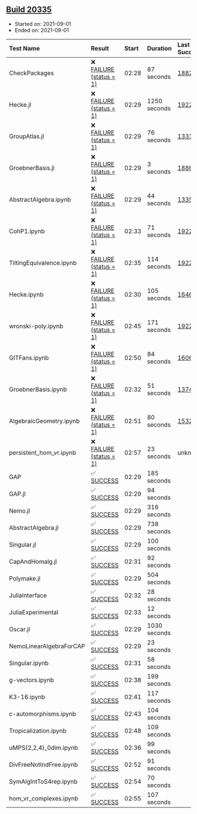 ## [Build 20335](https://oscarci.mathematik.uni-kl.de/job/oscar/20335/)

* Started on: 2021-09-01
* Ended on: 2021-09-01

| Test Name    | Result | Start | Duration | Last Success | First Failure |
|:-------------|:-------|:------|:---------|:-------------|:--------------|
| CheckPackages | ❌ [FAILURE (status = 1)](https://oscarci.mathematik.uni-kl.de/job/oscar/20335/artifact/logs/build-20335/CheckPackages.log) | 02:28 | 87 seconds | [18822](https://oscarci.mathematik.uni-kl.de/job/oscar/18822/) | [18823](https://oscarci.mathematik.uni-kl.de/job/oscar/18823/) |
| Hecke.jl | ❌ [FAILURE (status = 1)](https://oscarci.mathematik.uni-kl.de/job/oscar/20335/artifact/logs/build-20335/Hecke.jl.log) | 02:29 | 1250 seconds | [19222](https://oscarci.mathematik.uni-kl.de/job/oscar/19222/) | [20152](https://oscarci.mathematik.uni-kl.de/job/oscar/20152/) |
| GroupAtlas.jl | ❌ [FAILURE (status = 1)](https://oscarci.mathematik.uni-kl.de/job/oscar/20335/artifact/logs/build-20335/GroupAtlas.jl.log) | 02:29 | 76 seconds | [13311](https://oscarci.mathematik.uni-kl.de/job/oscar/13311/) | [13312](https://oscarci.mathematik.uni-kl.de/job/oscar/13312/) |
| GroebnerBasis.jl | ❌ [FAILURE (status = 1)](https://oscarci.mathematik.uni-kl.de/job/oscar/20335/artifact/logs/build-20335/GroebnerBasis.jl.log) | 02:29 | 3 seconds | [18864](https://oscarci.mathematik.uni-kl.de/job/oscar/18864/) | [18865](https://oscarci.mathematik.uni-kl.de/job/oscar/18865/) |
| AbstractAlgebra.ipynb | ❌ [FAILURE (status = 1)](https://oscarci.mathematik.uni-kl.de/job/oscar/20335/artifact/logs/build-20335/AbstractAlgebra.ipynb.log) | 02:29 | 44 seconds | [13355](https://oscarci.mathematik.uni-kl.de/job/oscar/13355/) | [13356](https://oscarci.mathematik.uni-kl.de/job/oscar/13356/) |
| CohP1.ipynb | ❌ [FAILURE (status = 1)](https://oscarci.mathematik.uni-kl.de/job/oscar/20335/artifact/logs/build-20335/CohP1.ipynb.log) | 02:33 | 71 seconds | [19222](https://oscarci.mathematik.uni-kl.de/job/oscar/19222/) | [20152](https://oscarci.mathematik.uni-kl.de/job/oscar/20152/) |
| TiltingEquivalence.ipynb | ❌ [FAILURE (status = 1)](https://oscarci.mathematik.uni-kl.de/job/oscar/20335/artifact/logs/build-20335/TiltingEquivalence.ipynb.log) | 02:35 | 114 seconds | [19222](https://oscarci.mathematik.uni-kl.de/job/oscar/19222/) | [20152](https://oscarci.mathematik.uni-kl.de/job/oscar/20152/) |
| Hecke.ipynb | ❌ [FAILURE (status = 1)](https://oscarci.mathematik.uni-kl.de/job/oscar/20335/artifact/logs/build-20335/Hecke.ipynb.log) | 02:30 | 105 seconds | [16463](https://oscarci.mathematik.uni-kl.de/job/oscar/16463/) | [16464](https://oscarci.mathematik.uni-kl.de/job/oscar/16464/) |
| wronski-poly.ipynb | ❌ [FAILURE (status = 1)](https://oscarci.mathematik.uni-kl.de/job/oscar/20335/artifact/logs/build-20335/wronski-poly.ipynb.log) | 02:45 | 171 seconds | [19222](https://oscarci.mathematik.uni-kl.de/job/oscar/19222/) | [20152](https://oscarci.mathematik.uni-kl.de/job/oscar/20152/) |
| GITFans.ipynb | ❌ [FAILURE (status = 1)](https://oscarci.mathematik.uni-kl.de/job/oscar/20335/artifact/logs/build-20335/GITFans.ipynb.log) | 02:50 | 84 seconds | [16068](https://oscarci.mathematik.uni-kl.de/job/oscar/16068/) | [16069](https://oscarci.mathematik.uni-kl.de/job/oscar/16069/) |
| GroebnerBasis.ipynb | ❌ [FAILURE (status = 1)](https://oscarci.mathematik.uni-kl.de/job/oscar/20335/artifact/logs/build-20335/GroebnerBasis.ipynb.log) | 02:32 | 51 seconds | [13748](https://oscarci.mathematik.uni-kl.de/job/oscar/13748/) | [13749](https://oscarci.mathematik.uni-kl.de/job/oscar/13749/) |
| AlgebraicGeometry.ipynb | ❌ [FAILURE (status = 1)](https://oscarci.mathematik.uni-kl.de/job/oscar/20335/artifact/logs/build-20335/AlgebraicGeometry.ipynb.log) | 02:51 | 80 seconds | [15322](https://oscarci.mathematik.uni-kl.de/job/oscar/15322/) | [15323](https://oscarci.mathematik.uni-kl.de/job/oscar/15323/) |
| persistent_hom_vr.ipynb | ❌ [FAILURE (status = 1)](https://oscarci.mathematik.uni-kl.de/job/oscar/20335/artifact/logs/build-20335/persistent_hom_vr.ipynb.log) | 02:57 | 23 seconds | unknown | unknown |
| GAP | ✅ [SUCCESS](https://oscarci.mathematik.uni-kl.de/job/oscar/20335/artifact/logs/build-20335/GAP.log) | 02:29 | 185 seconds |  |  |
| GAP.jl | ✅ [SUCCESS](https://oscarci.mathematik.uni-kl.de/job/oscar/20335/artifact/logs/build-20335/GAP.jl.log) | 02:29 | 94 seconds |  |  |
| Nemo.jl | ✅ [SUCCESS](https://oscarci.mathematik.uni-kl.de/job/oscar/20335/artifact/logs/build-20335/Nemo.jl.log) | 02:29 | 316 seconds |  |  |
| AbstractAlgebra.jl | ✅ [SUCCESS](https://oscarci.mathematik.uni-kl.de/job/oscar/20335/artifact/logs/build-20335/AbstractAlgebra.jl.log) | 02:29 | 738 seconds |  |  |
| Singular.jl | ✅ [SUCCESS](https://oscarci.mathematik.uni-kl.de/job/oscar/20335/artifact/logs/build-20335/Singular.jl.log) | 02:29 | 100 seconds |  |  |
| CapAndHomalg.jl | ✅ [SUCCESS](https://oscarci.mathematik.uni-kl.de/job/oscar/20335/artifact/logs/build-20335/CapAndHomalg.jl.log) | 02:31 | 92 seconds |  |  |
| Polymake.jl | ✅ [SUCCESS](https://oscarci.mathematik.uni-kl.de/job/oscar/20335/artifact/logs/build-20335/Polymake.jl.log) | 02:29 | 504 seconds |  |  |
| JuliaInterface | ✅ [SUCCESS](https://oscarci.mathematik.uni-kl.de/job/oscar/20335/artifact/logs/build-20335/JuliaInterface.log) | 02:32 | 28 seconds |  |  |
| JuliaExperimental | ✅ [SUCCESS](https://oscarci.mathematik.uni-kl.de/job/oscar/20335/artifact/logs/build-20335/JuliaExperimental.log) | 02:33 | 12 seconds |  |  |
| Oscar.jl | ✅ [SUCCESS](https://oscarci.mathematik.uni-kl.de/job/oscar/20335/artifact/logs/build-20335/Oscar.jl.log) | 02:29 | 1030 seconds |  |  |
| NemoLinearAlgebraForCAP | ✅ [SUCCESS](https://oscarci.mathematik.uni-kl.de/job/oscar/20335/artifact/logs/build-20335/NemoLinearAlgebraForCAP.log) | 02:29 | 23 seconds |  |  |
| Singular.ipynb | ✅ [SUCCESS](https://oscarci.mathematik.uni-kl.de/job/oscar/20335/artifact/logs/build-20335/Singular.ipynb.log) | 02:31 | 58 seconds |  |  |
| g-vectors.ipynb | ✅ [SUCCESS](https://oscarci.mathematik.uni-kl.de/job/oscar/20335/artifact/logs/build-20335/g-vectors.ipynb.log) | 02:38 | 199 seconds |  |  |
| K3-16.ipynb | ✅ [SUCCESS](https://oscarci.mathematik.uni-kl.de/job/oscar/20335/artifact/logs/build-20335/K3-16.ipynb.log) | 02:41 | 117 seconds |  |  |
| c-automorphisms.ipynb | ✅ [SUCCESS](https://oscarci.mathematik.uni-kl.de/job/oscar/20335/artifact/logs/build-20335/c-automorphisms.ipynb.log) | 02:43 | 104 seconds |  |  |
| Tropicalization.ipynb | ✅ [SUCCESS](https://oscarci.mathematik.uni-kl.de/job/oscar/20335/artifact/logs/build-20335/Tropicalization.ipynb.log) | 02:48 | 109 seconds |  |  |
| uMPS(2,2,4)_0dim.ipynb | ✅ [SUCCESS](https://oscarci.mathematik.uni-kl.de/job/oscar/20335/artifact/logs/build-20335/uMPS-2-2-4-_0dim.ipynb.log) | 02:36 | 99 seconds |  |  |
| DivFreeNotIndFree.ipynb | ✅ [SUCCESS](https://oscarci.mathematik.uni-kl.de/job/oscar/20335/artifact/logs/build-20335/DivFreeNotIndFree.ipynb.log) | 02:52 | 91 seconds |  |  |
| SymAlgIntToS4rep.ipynb | ✅ [SUCCESS](https://oscarci.mathematik.uni-kl.de/job/oscar/20335/artifact/logs/build-20335/SymAlgIntToS4rep.ipynb.log) | 02:54 | 70 seconds |  |  |
| hom_vr_complexes.ipynb | ✅ [SUCCESS](https://oscarci.mathematik.uni-kl.de/job/oscar/20335/artifact/logs/build-20335/hom_vr_complexes.ipynb.log) | 02:55 | 107 seconds |  |  |
